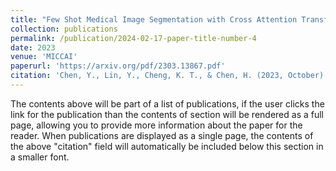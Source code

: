 ```yaml
---
title: "Few Shot Medical Image Segmentation with Cross Attention Transformer"
collection: publications
permalink: /publication/2024-02-17-paper-title-number-4
date: 2023
venue: 'MICCAI'
paperurl: 'https://arxiv.org/pdf/2303.13867.pdf'
citation: 'Chen, Y., Lin, Y., Cheng, K. T., & Chen, H. (2023, October). Few Shot Medical Image Segmentation with Cross Attention Transformer. In International Conference on Medical Image Computing and Computer-Assisted Intervention (pp. 233-243). Cham: Springer Nature Switzerland.'
---
```


The contents above will be part of a list of publications, if the user clicks the link for the publication than the contents of section will be rendered as a full page, allowing you to provide more information about the paper for the reader. When publications are displayed as a single page, the contents of the above "citation" field will automatically be included below this section in a smaller font.
